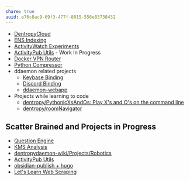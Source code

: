 ```yaml
---
share: true
uuid: e76c8ac9-69f3-477f-8015-556e83738432
---
```

* [DentropyCloud](/53b4819a-70af-4a7d-be7f-c79d3b1fa40a)
* [ENS Indexing](/28740a43-67c5-4930-8b5c-41c06e659c6a)
* [ActivityWatch Experiments](/71cde479-25d2-47df-bdd8-0f9a41b7c510)
* [ActivityPub Utils](/d41891f6-34ec-48e2-bed3-4e1bb4edd4a8) - Work In Progress
* [Docker VPN Router](/aeb2a3d9-c371-404a-ae82-f9c70253e0e2)
* [Python Compressor](/ddc9710c-d779-404b-baff-2611d41f2235)
* ddaemon related projects
	* [Keybase Binding](/3ff1df10-10b8-4206-b9b2-3bbad4b748d5)
	* [Discord Binding](/16cc922f-56ea-422e-95be-72f5f55e4111)
	* [ddaemon-webapp](/96e3ea02-9a99-4783-af83-bb7a0ca6e44d)
* Projects while learning to code
	* [dentropy/PythonicXsAndOs: Play X's and O's on the command line](https://github.com/dentropy/PythonicXsAndOs)
	* [dentropy/roomNavigator](https://github.com/dentropy/roomNavigator)

## Scatter Brained and Projects in Progress

* [Question Engine](/cc5cc49d-f554-4f29-b31a-b8789688e6a3)
* [KMS Analysis](/ea7bef36-42df-455b-8fb6-c8bdb458b6e5)
* [dentropydaemon-wiki/Projects/Robotics](/undefined)
* [ActivityPub Utils](/d41891f6-34ec-48e2-bed3-4e1bb4edd4a8)
* [obsidian-publish + hugo](/55f88f15-e0a1-48eb-a9b4-3bf370ede0f1)
* [Let's Learn Web Scraping](/3dc8dff3-226e-4315-a126-df63912c5265)